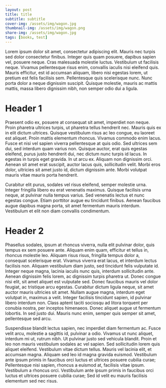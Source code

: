 ```yaml
---
layout: post
title: title
subtitle: subtitle
cover-img: /assets/img/wagon.jpg
thumbnail-img: /assets/img/wagon.png
share-img: /assets/img/wagon.jpg
tags: [books, test]
---
```



Lorem ipsum dolor sit amet, consectetur adipiscing elit. Mauris nec turpis sed dolor consectetur finibus. Integer quis quam posuere, dapibus sapien vel, posuere neque. Cras malesuada molestie luctus. Vestibulum ut facilisis neque. Vivamus pellentesque risus enim, convallis iaculis nisi eleifend quis. Mauris efficitur, est id accumsan aliquam, libero nisi egestas lorem, ut pretium est felis facilisis sem. Pellentesque quis scelerisque nunc. Nunc porta dolor a neque dignissim suscipit. Quisque molestie, mauris ac mattis mattis, massa libero dignissim nibh, non semper odio dui a ligula.

# Header 1

Praesent odio ex, posuere at consequat sit amet, imperdiet non neque. Proin pharetra ultrices turpis, ut pharetra tellus hendrerit nec. Mauris quis ex in elit dictum ultrices. Quisque vestibulum risus ac leo congue, eu laoreet est aliquet. Proin mattis elementum rhoncus. Vivamus commodo enim lacus. Fusce et nisi vel sapien viverra pellentesque at quis odio. Sed ultrices sem dui, sed interdum quam varius non. Quisque auctor, erat quis egestas eleifend, purus justo hendrerit dui, nec dictum nunc turpis id lacus. In egestas in turpis eget gravida. In ut arcu ex. Aliquam non dignissim orci. Aenean sit amet erat suscipit, auctor lacus quis, sollicitudin velit. Morbi eros dolor, ultricies sit amet justo id, dictum dignissim ante. Morbi volutpat mauris vitae mauris porta hendrerit.

Curabitur elit purus, sodales vel risus eleifend, semper molestie urna. Integer fringilla libero eu erat venenatis maximus. Quisque facilisis urna neque, at pulvinar nulla tempus varius. Sed venenatis lectus et nunc egestas congue. Etiam porttitor augue eu tincidunt finibus. Aenean faucibus augue dapibus magna porta, sit amet fermentum mauris interdum. Vestibulum et elit non diam convallis condimentum.

# Header 2

Phasellus sodales, ipsum at rhoncus viverra, nulla elit pulvinar dolor, quis tempus ex sem posuere ante. Aliquam enim quam, efficitur et tellus in, rhoncus molestie leo. Aliquam risus risus, fringilla tempus dolor a, consequat scelerisque erat. Vivamus viverra erat lacus, et interdum lectus facilisis non. Aliquam vestibulum diam justo, sed tincidunt felis vulputate id. Integer neque magna, lacinia iaculis nunc quis, interdum sollicitudin ante. Aenean dignissim felis lorem, ac dignissim turpis pharetra ut. Donec congue nisi elit, sit amet aliquet est vulputate sed. Donec faucibus mauris vel dolor feugiat, ac tristique arcu egestas. Curabitur dictum ligula neque, sit amet auctor mauris ultricies sit amet. Nullam augue magna, interdum eget volutpat in, maximus a velit. Integer facilisis tincidunt sapien, id pulvinar libero interdum non. Class aptent taciti sociosqu ad litora torquent per conubia nostra, per inceptos himenaeos. Donec aliquet augue ut fermentum lobortis. In sed justo dui. Mauris nunc enim, semper quis semper sit amet, pellentesque sed arcu.

Suspendisse blandit lectus sapien, nec imperdiet diam fermentum ac. Fusce velit arcu, molestie a sagittis id, pulvinar a odio. Vivamus ut nunc aliquet, interdum mi ut, rutrum nibh. Ut pulvinar justo sed vehicula blandit. Proin et leo non mauris vestibulum sodales ac vel sapien. Sed sollicitudin lorem quis aliquet eleifend. Vestibulum vitae dictum tellus. Mauris vel lacinia elit, et accumsan magna. Aliquam sed leo id magna gravida euismod. Vestibulum ante ipsum primis in faucibus orci luctus et ultrices posuere cubilia curae; Pellentesque nisi sapien, rhoncus a euismod at, facilisis vitae ipsum. Vestibulum a rhoncus orci. Vestibulum ante ipsum primis in faucibus orci luctus et ultrices posuere cubilia curae; Sed id velit eu mauris facilisis elementum sed nec risus.
